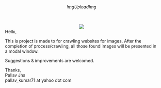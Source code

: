 <div align="center">
  <h6>ImgUploadImg</h6><br/>
  <img src="http://s28.postimg.org/8fmfjney5/brand2.png"/><br/>
</div>
Hello,
<p>This is project is made to for crawling websites for images. After the completion of process/crawling, all those found images will be presented in a modal window.</p>
<p>Suggestions & improvements are welcomed.</p>

Thanks,<br/>
Pallav Jha<br/>
pallav_kumar71 at yahoo dot com
